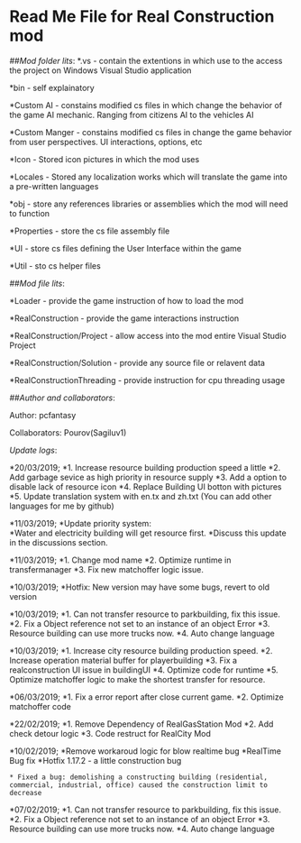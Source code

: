 **Read Me File for Real Construction mod**
==

*##Mod folder lits*:
*.vs - contain the extentions in which use to the access the project on Windows Visual Studio application

*bin - self explainatory

*Custom AI - constains modified cs files in which change the behavior of the game AI mechanic. Ranging from citizens AI to the vehicles AI

*Custom Manger - constains modified cs files in change the game behavior from user perspectives. UI interactions, options, etc

*Icon - Stored icon pictures in which the mod uses

*Locales - Stored any localization works which will translate the game into a pre-written languages

*obj - store any references libraries or assemblies which the mod will need to function

*Properties - store the cs file assembly file

*UI - store cs files defining the User Interface within the game

*Util - sto cs helper files


*##Mod file lits*:

*Loader - provide the game instruction of how to load the mod

*RealConstruction - provide the game interactions instruction

*RealConstruction/Project - allow access into the mod entire Visual Studio Project

*RealConstruction/Solution - provide any source file or relavent data

*RealConstructionThreading - provide instruction for cpu threading usage


*##Author and collaborators*:

Author: pcfantasy

Collaborators: Pourov(Sagiluv1)


*Update logs*:

*20/03/2019;
	*1. Increase resource building production speed a little
	*2. Add garbage sevice as high priority in resource supply
	*3. Add a option to disable lack of resource icon
	*4. Replace Building UI botton with pictures
	*5. Update translation system with en.tx and zh.txt (You can add other languages for me by github)
		
*11/03/2019;
	*Update priority system:	
	*Water and electricity building will get resource first.
	*Discuss this update in the discussions section.
		
*11/03/2019;
	*1. Change mod name
	*2. Optimize runtime in transfermanager
	*3. Fix new matchoffer logic issue.
		
*10/03/2019;
	*Hotfix:
	New version may have some bugs, revert to old version
		
*10/03/2019;
	*1. Can not transfer resource to parkbuilding, fix this issue.
	*2. Fix a Object reference not set to an instance of an object Error
	*3. Resource building can use more trucks now.
	*4. Auto change language
		
*10/03/2019;
	*1. Increase city resource building production speed.
	*2. Increase operation material buffer for playerbuilding
	*3. Fix a realconstruction UI issue in buildingUI
	*4. Optimize code for runtime
	*5. Optimize matchoffer logic to make the shortest transfer for resource.
		
*06/03/2019;
	*1. Fix a error report after close current game.
	*2. Optimize matchoffer code
		
*22/02/2019;
	*1. Remove Dependency of RealGasStation Mod
	*2. Add check detour logic
	*3. Code restruct for RealCity Mod
		
*10/02/2019;
	*Remove workaroud logic for blow realtime bug
	*RealTime Bug fix
	*Hotfix 1.17.2 - a little construction bug

	* Fixed a bug: demolishing a constructing building (residential, commercial, industrial, office) caused the construction limit to decrease
		
*07/02/2019;
	*1. Can not transfer resource to parkbuilding, fix this issue.
	*2. Fix a Object reference not set to an instance of an object Error
	*3. Resource building can use more trucks now.
	*4. Auto change language
